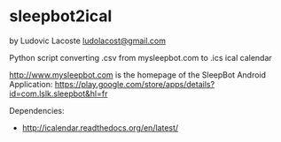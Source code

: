 sleepbot2ical
=============
by Ludovic Lacoste <ludolacost@gmail.com>

Python script converting .csv from mysleepbot.com to .ics ical calendar

http://www.mysleepbot.com is the homepage of the SleepBot Android Application:
https://play.google.com/store/apps/details?id=com.lslk.sleepbot&hl=fr

Dependencies:
* http://icalendar.readthedocs.org/en/latest/
